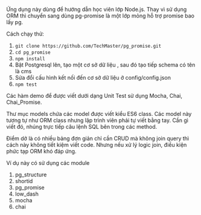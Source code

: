 Ứng dụng này dùng để hướng dẫn học viên lớp Node.js.
Thay vì sử dụng ORM thì chuyển sang dùng pg-promise là một lớp mỏng hỗ trợ promise bao lấy pg.

Cách chạy thử:

1. ```git clone https://github.com/TechMaster/pg_promise.git```
2. ```cd pg_promise```
3. ```npm install```
4. Bật Postgresql lên, tạo một cơ sở dữ liệu , sau đó tạo tiếp schema có tên là cms
5. Sửa đổi cấu hình kết nối đến cơ sở dữ liệu ở config/config.json
6. ```npm test```

Các hàm demo để được viết dưới dạng Unit Test sử dụng Mocha, Chai, Chai_Promise.

Thư mục models chứa các model được viết kiểu ES6 class. Các model này tương tự như ORM class nhưng lập trình viên phải
tự viết bằng tay. Cần gì viết đó, nhúng trực tiếp câu lệnh SQL bên trong các method.

Điểm dở là có nhiều bảng đơn giản chỉ cần CRUD mà không join query thì cách này không tiết kiệm viết code.
Nhưng nếu xử lý logic join, điều kiện phức tạp ORM khó đáp ứng.

Ví dụ này có sử dụng các module

1. pg_structure
2. shortid
3. pg_promise
4. low_dash
5. mocha
6. chai